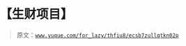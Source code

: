 # 【生财项目】

> 原文：[`www.yuque.com/for_lazy/thfiu8/ecsb7zullqtkn02p`](https://www.yuque.com/for_lazy/thfiu8/ecsb7zullqtkn02p)



